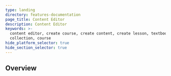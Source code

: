 ```yaml
---
type: landing
directory: features-documentation
page_title: Content Editor
description: Content Editor
keywords: >-
  content editor, create course, create content, create lesson, textbook,
  collection, course
hide_platform_selector: true
hide_section_selector: true
---
```

## Overview ##


